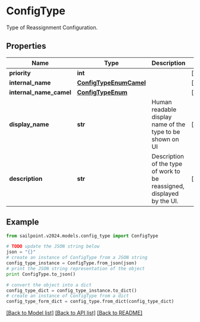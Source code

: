 # ConfigType

Type of Reassignment Configuration.

## Properties

Name | Type | Description | Notes
------------ | ------------- | ------------- | -------------
**priority** | **int** |  | [optional] 
**internal_name** | [**ConfigTypeEnumCamel**](ConfigTypeEnumCamel.md) |  | [optional] 
**internal_name_camel** | [**ConfigTypeEnum**](ConfigTypeEnum.md) |  | [optional] 
**display_name** | **str** | Human readable display name of the type to be shown on UI | [optional] 
**description** | **str** | Description of the type of work to be reassigned, displayed by the UI. | [optional] 

## Example

```python
from sailpoint.v2024.models.config_type import ConfigType

# TODO update the JSON string below
json = "{}"
# create an instance of ConfigType from a JSON string
config_type_instance = ConfigType.from_json(json)
# print the JSON string representation of the object
print ConfigType.to_json()

# convert the object into a dict
config_type_dict = config_type_instance.to_dict()
# create an instance of ConfigType from a dict
config_type_form_dict = config_type.from_dict(config_type_dict)
```
[[Back to Model list]](../README.md#documentation-for-models) [[Back to API list]](../README.md#documentation-for-api-endpoints) [[Back to README]](../README.md)



